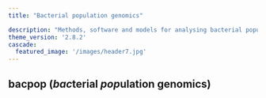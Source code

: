 ```yaml
---
title: "Bacterial population genomics"

description: "Methods, software and models for analysing bacterial populations and genomes"
theme_version: '2.8.2'
cascade:
  featured_image: '/images/header7.jpg'
---
```

bacpop (*bac*terial *pop*ulation genomics)
------------------------------------------